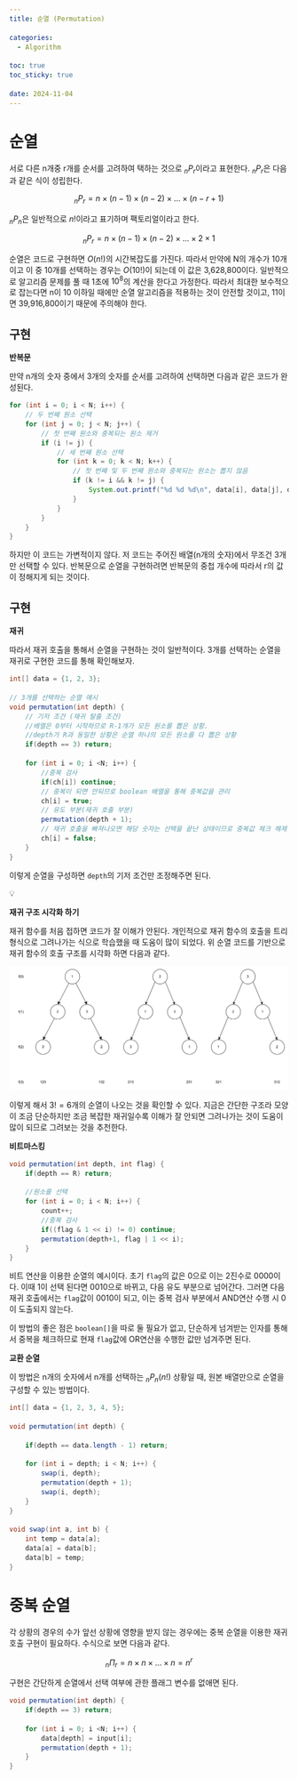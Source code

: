 ```yaml
---
title: 순열 (Permutation)

categories:
  - Algorithm

toc: true
toc_sticky: true
 
date: 2024-11-04
---
```


# 순열

서로 다른 n개중 r개를 순서를 고려하여 택하는 것으로 $_nP_r$이라고 표현한다. $_nP_r$은 다음과 같은 식이 성립한다.

$$
_nP_r = n \times (n - 1) \times (n - 2) \times ... \times (n - r + 1)
$$

$_nP_n$은 일반적으로 $n!$이라고 표기하며 팩토리얼이라고 한다.

$$
_nP_r = n \times (n - 1) \times (n - 2) \times ... \times 2 \times 1
$$

순열은 코드로 구현하면 $O(n!)$의 시간복잡도를 가진다. 따라서 만약에 N의 개수가 10개이고 이 중 10개를 선택하는 경우는 $O(10!)$이 되는데 이 값은 3,628,800이다. 일반적으로 알고리즘 문제를 풀 때 1초에 $10^8$의 계산을 한다고 가정한다. 따라서 최대한 보수적으로 잡는다면 n이 10 이하일 때에만 순열 알고리즘을 적용하는 것이 안전할 것이고, 11이면 39,916,800이기 때문에 주의해야 한다.

## **구현**

**반복문**

만약 n개의 숫자 중에서 3개의 숫자를 순서를 고려하여 선택하면 다음과 같은 코드가 완성된다.

```java
for (int i = 0; i < N; i++) {
	// 두 번째 원소 선택
	for (int j = 0; j < N; j++) {
		// 첫 번째 원소와 중복되는 원소 제거
		if (i != j) {
			// 세 번째 원소 선택
			for (int k = 0; k < N; k++) {
				// 첫 번째 및 두 번째 원소와 중복되는 원소는 뽑지 않음
				if (k != i && k != j) {
					System.out.printf("%d %d %d\n", data[i], data[j], data[k]);	
				}
			}
		}
	}
}
```

하지만 이 코드는 가변적이지 않다. 저 코드는 주어진 배열(n개의 숫자)에서 무조건 3개만 선택할 수 있다. 반복문으로 순열을 구현하려면 반복문의 중첩 개수에 따라서 r의 값이 정해지게 되는 것이다.

## **구현**

**재귀**

따라서 재귀 호출을 통해서 순열을 구현하는 것이 일반적이다. 3개를 선택하는 순열을 재귀로 구현한 코드를 통해 확인해보자.

```java
int[] data = {1, 2, 3};

// 3개를 선택하는 순열 예시
void permutation(int depth) {
	// 기저 조건 (재귀 탈출 조건)
	//배열은 0부터 시작하므로 R-1개가 모든 원소를 뽑은 상황. 
	//depth가 R과 동일한 상황은 순열 하나의 모든 원소를 다 뽑은 상황
	if(depth == 3) return;
	
	for (int i = 0; i <N; i++) {
		//중복 검사
		if(ch[i]) continue;
		// 중복이 되면 안되므로 boolean 배열을 통해 중복값을 관리
		ch[i] = true;
		// 유도 부분(재귀 호출 부분)
		permutation(depth + 1);
		// 재귀 호출을 빠져나오면 해당 숫자는 선택을 끝난 상태이므로 중복값 체크 해제
		ch[i] = false;
	}
}
```

이렇게 순열을 구성하면 `depth`의 기저 조건만 조정해주면 된다. 

<aside>
💡

**재귀 구조 시각화 하기**

재귀 함수를 처음 접하면 코드가 잘 이해가 안된다. 개인적으로 재귀 함수의 호출을 트리 형식으로 그려나가는 식으로 학습했을 때 도움이 많이 되었다. 위 순열 코드를 기반으로 재귀 함수의 호출 구조를 시각화 하면 다음과 같다.

![image.png](/docs_images/permutation-01.png)

이렇게 해서 $3! = 6$개의 순열이 나오는 것을 확인할 수 있다. 지금은 간단한 구조라 모양이 조금 단순하지만 조금 복잡한 재귀일수록 이해가 잘 안되면 그려나가는 것이 도움이 많이 되므로 그려보는 것을 추천한다.

</aside>

**비트마스킹**

```java
void permutation(int depth, int flag) { 
	if(depth == R) return;
	
	//원소를 선택
	for (int i = 0; i < N; i++) {
		count++;
		//중복 검사
		if((flag & 1 << i) != 0) continue;
		permutation(depth+1, flag | 1 << i);
	}
}
```

비트 연산을 이용한 순열의 예시이다. 초기 `flag`의 값은 0으로 이는 2진수로 0000이다. 이때 1이 선택 된다면 0010으로 바뀌고, 다음 유도 부분으로 넘어간다. 그러면 다음 재귀 호출에서는 `flag`값이 0010이 되고, 이는 중복 검사 부분에서 AND연산 수행 시 0이 도출되지 않는다. 

이 방법의 좋은 점은 `boolean[]`을 따로 둘 필요가 없고, 단순하게 넘겨받는 인자를 통해서 중복을 체크하므로 현재 `flag`값에 OR연산을 수행한 값만 넘겨주면 된다.

**교환 순열**

이 방법은 n개의 숫자에서 n개를 선택하는 $_nP_n(n!)$ 상황일 때, 원본 배열만으로 순열을 구성할 수 있는 방법이다.

```java
int[] data = {1, 2, 3, 4, 5};

void permutation(int depth) {

	if(depth == data.length - 1) return;
	
	for (int i = depth; i < N; i++) {
		swap(i, depth);
		permutation(depth + 1);
		swap(i, depth);
	}
}

void swap(int a, int b) {
	int temp = data[a];
	data[a] = data[b];
	data[b] = temp;
}
```

# 중복 순열

각 상황의 경우의 수가 앞선 상황에 영향을 받지 않는 경우에는 중복 순열을 이용한 재귀 호출 구현이 필요하다. 수식으로 보면 다음과 같다.

$$
_n \Pi _r = n \times n \times ... \times n = n^r
$$

구현은 간단하게 순열에서 선택 여부에 관한 플래그 변수를 없애면 된다.

```java
void permutation(int depth) {
	if(depth == 3) return;
	
	for (int i = 0; i <N; i++) {
		data[depth] = input[i];
		permutation(depth + 1);
	}
}
```